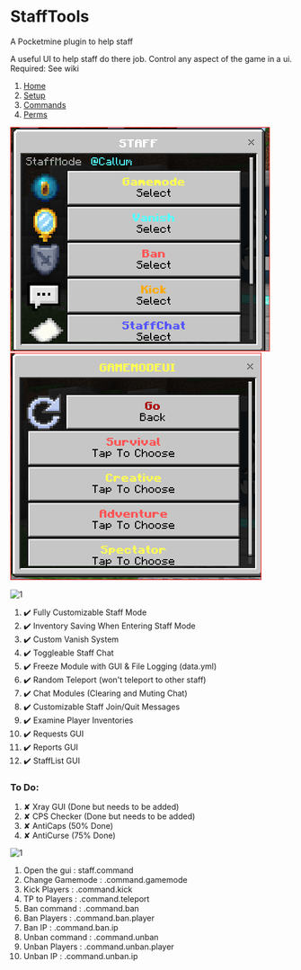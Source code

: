 # StaffTools
A Pocketmine plugin to help staff

A useful UI to help staff do there job.
Control any aspect of the game in a ui.
Required: See wiki 
1. [Home](https://github.com/callumrawlinson/StaffTools/wiki/Home/)
2. [Setup](https://github.com/callumrawlinson/StaffTools/wiki/Setup/)
3. [Commands](https://github.com/callumrawlinson/StaffTools/wiki/Commands/)
4. [Perms](https://github.com/callumrawlinson/StaffTools/wiki/Perms/)

![1](https://github.com/callumrawlinson/StaffTools/blob/main/Screenshotsui/1.PNG)
![1](https://github.com/callumrawlinson/StaffTools/blob/main/Screenshotsui/2.PNG)

![1](https://github.com/callumrawlinson/StaffTools/blob/main/Screenshotsui/9cc9472d440069163bc8df3e568ce3a9c0563e6f.gif)

1.  ✔️ Fully Customizable Staff Mode
2.  ✔️ Inventory Saving When Entering Staff Mode
3.  ✔️ Custom Vanish System
4.  ✔️ Toggleable Staff Chat
5.  ✔️ Freeze Module with GUI & File Logging (data.yml)
6.  ✔️ Random Teleport (won't teleport to other staff)
7.  ✔️ Chat Modules (Clearing and Muting Chat)
8.  ✔️ Customizable Staff Join/Quit Messages
9.  ✔️ Examine Player Inventories
10. ✔️ Requests GUI
11. ✔️ Reports GUI
12. ✔️ StaffList GUI

### To Do:

1. ✘ Xray GUI (Done but needs to be added)
2. ✘ CPS Checker (Done but needs to be added)
3. ✘ AntiCaps (50% Done)
4. ✘ AntiCurse (75% Done)

![1](https://github.com/callumrawlinson/StaffTools/blob/main/Screenshotsui/0bae5d0a1e648fc6cd4001cb05b828faefe0b0fb.gif)

1. Open the gui    :  staff.command
2. Change Gamemode : .command.gamemode
3. Kick Players    : .command.kick
4. TP to Players   : .command.teleport
5. Ban command     : .command.ban
6. Ban Players     : .command.ban.player
7. Ban IP          : .command.ban.ip
8. Unban command   : .command.unban
9. Unban Players   : .command.unban.player
10. Unban IP       : .command.unban.ip
